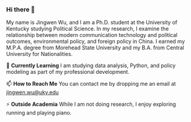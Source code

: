 
### Hi there 👋

My name is Jingwen Wu, and I am a Ph.D. student at the University of Kentucky studying Political Science. In my research, I examine the relationship between modern communication technology and political outcomes, environmental policy, and foreign policy in China. I earned my M.P.A. degree from Morehead State University and my B.A. from Central University for Nationalities.

🌱 **Currently Learning**
I am studying data analysis, Python, and policy modeling as part of my professional development.

📫 **How to Reach Me**
You can contact me by dropping me an email at jingwen.wu@uky.edu

⚡ **Outside Academia**
While I am not doing research, I enjoy exploring running and playing piano.
